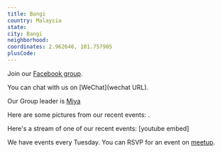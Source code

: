 ```yaml
---
title: Bangi
country: Malaysia
state: 
city: Bangi
neighborhood: 
coordinates: 2.962646, 101.757905
plusCode:
---
```

Join our [Facebook group](https://www.facebook.com/groups/free.code.camp.bangi).

You can chat with us on [WeChat](wechat URL).

Our Group leader is [Miya](freecodecamp.org/miya)

Here are some pictures from our recent events:
![]().

Here's a stream of one of our recent events:
[youtube embed]

We have events every Tuesday. You can RSVP for an event on [meetup](meetupurl).
